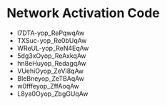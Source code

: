 # Network Activation Code
* l7DTA-yop_RePqwqAw
* TXSuc-yop_Re0bUqAw
* WReUL-yop_ReN4EqAw
* 5dg3xOyop_ReAxkqAw
* hn8eHuyop_RedagqAw
* VUehiOyop_ZeVl8qAw
* BleBneyop_ZeTBAqAw
* w0fffeyop_ZffAoqAw
* L8ya0Oyop_ZbgGUqAw